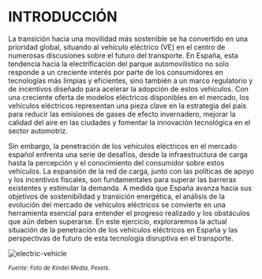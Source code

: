 # INTRODUCCIÓN

La transición hacia una movilidad más sostenible se ha convertido en una prioridad global, situando al vehículo eléctrico (VE) en el centro de numerosas discusiones sobre el futuro del transporte. En España, esta tendencia hacia la electrificación del parque automovilístico no solo responde a un creciente interés por parte de los consumidores en tecnologías más limpias y eficientes, sino también a un marco regulatorio y de incentivos diseñado para acelerar la adopción de estos vehículos. Con una creciente oferta de modelos eléctricos disponibles en el mercado, los vehículos eléctricos representan una pieza clave en la estrategia del país para reducir las emisiones de gases de efecto invernadero, mejorar la calidad del aire en las ciudades y fomentar la innovación tecnológica en el sector automotriz.

Sin embargo, la penetración de los vehículos eléctricos en el mercado español enfrenta una serie de desafíos, desde la infraestructura de carga hasta la percepción y el conocimiento del consumidor sobre estos vehículos. La expansión de la red de carga, junto con las políticas de apoyo y los incentivos fiscales, son fundamentales para superar las barreras existentes y estimular la demanda. A medida que España avanza hacia sus objetivos de sostenibilidad y transición energética, el análisis de la evolución del mercado de vehículos eléctricos se convierte en una herramienta esencial para entender el progreso realizado y los obstáculos que aún deben superarse. En este ejercicio, exploraremos la actual situación de la penetración de los vehículos eléctricos en España y las perspectivas de futuro de esta tecnología disruptiva en el transporte.

![electric-vehicle](https://github.com/Admindatosgobes/Laboratorio-de-Datos/blob/main/Data%20Science/Ruta%20a%20la%20electrificaci%C3%B3n%20de%20la%20Movilidad/Imagenes/pexels-ev.jpg?raw=true)

<sub>*Fuente: Foto de Kindel Media, Pexels.*</sub>
